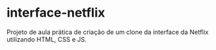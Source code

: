 # interface-netflix
Projeto de aula prática de criação de um clone da interface da Netflix utilizando HTML, CSS e JS.
